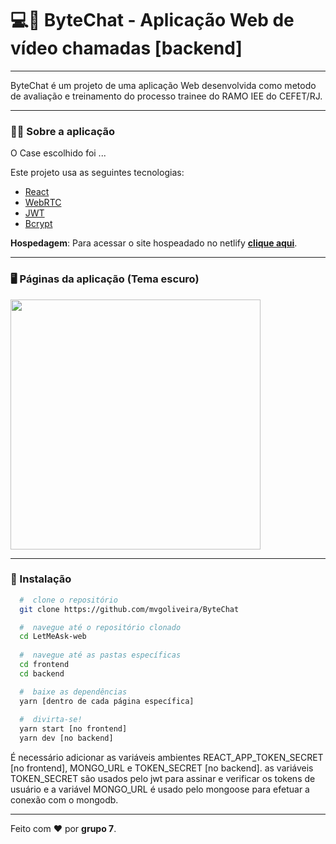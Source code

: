 # 💻🐺 ByteChat - Aplicação Web de vídeo chamadas [backend]
---


ByteChat é um projeto de uma aplicação Web desenvolvida como metodo de avaliação e treinamento do processo trainee do RAMO IEE do CEFET/RJ.
 
 ---

### :man_technologist: Sobre a aplicação

O Case escolhido foi ...

Este projeto usa as seguintes tecnologias:

- [React](https://reactjs.org)
- [WebRTC](https://webrtc.org)
- [JWT](https://jwt.io)
- [Bcrypt](https://github.com/dcodeIO/bcrypt.js#readme)

**Hospedagem**: Para acessar o site hospeadado no netlify **[clique aqui]()**.

---

### :desktop_computer: Páginas da aplicação (Tema escuro)
<div style="display: grid; grid-template-columns: 1fr 1fr; grid-gap: 8px">
 <img style="min-width: 300px;" src="" width="400px"/>
</div>

---

### 📁 Instalação

```bash
  #  clone o repositório
  git clone https://github.com/mvgoliveira/ByteChat

  #  navegue até o repositório clonado
  cd LetMeAsk-web
  
  #  navegue até as pastas específicas
  cd frontend
  cd backend

  #  baixe as dependências
  yarn [dentro de cada página específica]
 
  #  divirta-se!
  yarn start [no frontend]
  yarn dev [no backend]
```

É necessário adicionar as variáveis ambientes REACT_APP_TOKEN_SECRET [no frontend], MONGO_URL e TOKEN_SECRET [no backend].
as variáveis TOKEN_SECRET são usados pelo jwt para assinar e verificar os tokens de usuário e a variável MONGO_URL é usado pelo mongoose para efetuar a conexão com o mongodb.

<hr>

Feito com :hearts: por **grupo 7**.
